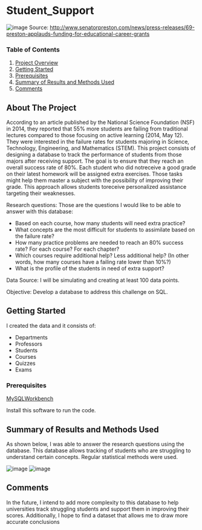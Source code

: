 # Student_Support

![image](https://github.com/user-attachments/assets/bb61bc7a-2c65-47e1-8ba4-3f535f3c6bbc)
Source: http://www.senatorpreston.com/news/press-releases/69-preston-applauds-funding-for-educational-career-grants

<!-- TABLE OF CONTENTS -->
### Table of Contents

1. [Project Overview](#Project-Overview)
2. [Getting Started](#Getting-Started)
3. [Prerequisites](#Prerequisites)
4. [Summary of Results and Methods Used](#Summary-of-Results-and-Methods-Used)
5. [Comments](#Comments)

<!-- Project Overview -->
## About The Project

According to an article published by the National Science Foundation (NSF) in 2014, they reported that 55% more students are failing from
traditional lectures compared to those focusing on active learning (2014, May 12). They were interested in the failure rates for students majoring in
Science, Technology, Engineering, and Mathematics (STEM). This project consists of designing a database to track the performance of students from those majors after receiving support. The goal is to ensure
that they reach an overall success rate of 80%. Each student who did notreceive a good grade on their latest homework will be assigned extra exercises. Those tasks might help them master a subject with the
possibility of improving their grade. This approach allows students toreceive personalized assistance targeting their weaknesses. 

Research questions:
Those are the questions I would like to be able to answer with this database:
- Based on each course, how many students will need extra practice?
- What concepts are the most difficult for students to assimilate based on the failure rate? 
- How many practice problems are needed to reach an 80% success rate? For each course? For each chapter? 
- Which courses require additional help? Less additional help? (In other words, how many courses have a failing rate lower than 10%?)
- What is the profile of the students in need of extra support?
  
Data Source:
I will be simulating and creating at least 100 data points.

Objective: Develop a database to address this challenge on SQL.

<!-- GETTING STARTED -->
## Getting Started

I created the data and it consists of:

- Departments
- Professors
- Students
- Courses
- Quizzes
- Exams

### Prerequisites

[MySQLWorkbench](https://dev.mysql.com/downloads/workbench/)

Install this software to run the code.

## Summary of Results and Methods Used
As shown below, I was able to answer the research questions using the database. This database allows tracking of students who are struggling to understand certain concepts. 
Regular statistical methods were used.

![image](https://github.com/user-attachments/assets/e6b086e4-2255-4688-afb8-756dc2971708)
![image](https://github.com/user-attachments/assets/7775d207-a3fd-4787-803a-a28c7dd552e5)

## Comments
In the future, I intend to add more complexity to this database to help universities track struggling students and support them in improving their scores. 
Additionally, I hope to find a dataset that allows me to draw more accurate conclusions







